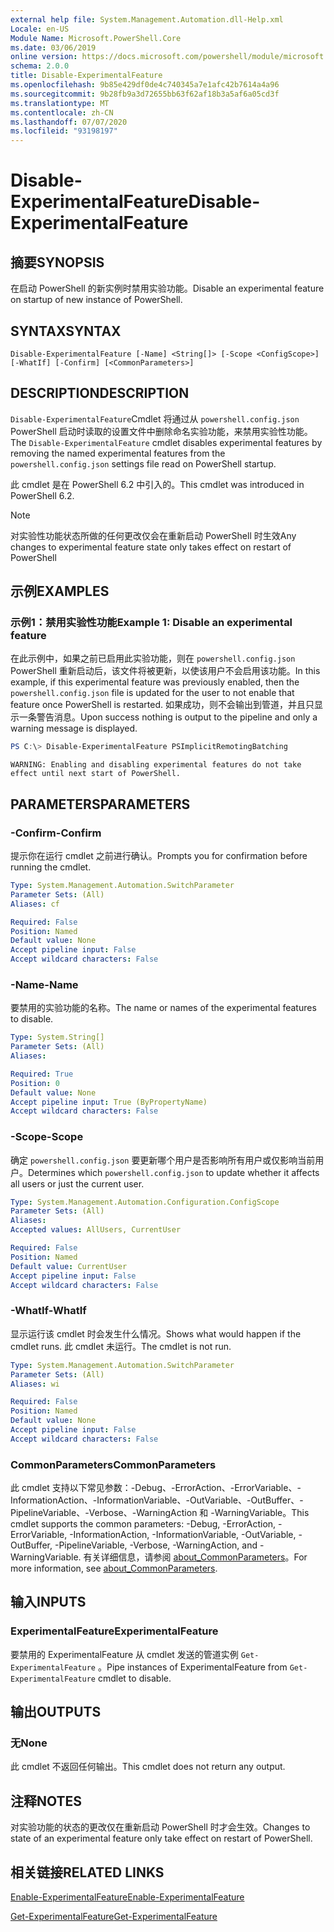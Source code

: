 ```yaml
---
external help file: System.Management.Automation.dll-Help.xml
Locale: en-US
Module Name: Microsoft.PowerShell.Core
ms.date: 03/06/2019
online version: https://docs.microsoft.com/powershell/module/microsoft.powershell.core/disable-experimentalfeature?view=powershell-6&WT.mc_id=ps-gethelp
schema: 2.0.0
title: Disable-ExperimentalFeature
ms.openlocfilehash: 9b85e429df0de4c740345a7e1afc42b7614a4a96
ms.sourcegitcommit: 9b28fb9a3d72655bb63f62af18b3a5af6a05cd3f
ms.translationtype: MT
ms.contentlocale: zh-CN
ms.lasthandoff: 07/07/2020
ms.locfileid: "93198197"
---
```

# <span data-ttu-id="bda44-102">Disable-ExperimentalFeature</span><span class="sxs-lookup"><span data-stu-id="bda44-102">Disable-ExperimentalFeature</span></span>

## <span data-ttu-id="bda44-103">摘要</span><span class="sxs-lookup"><span data-stu-id="bda44-103">SYNOPSIS</span></span>
<span data-ttu-id="bda44-104">在启动 PowerShell 的新实例时禁用实验功能。</span><span class="sxs-lookup"><span data-stu-id="bda44-104">Disable an experimental feature on startup of new instance of PowerShell.</span></span>

## <span data-ttu-id="bda44-105">SYNTAX</span><span class="sxs-lookup"><span data-stu-id="bda44-105">SYNTAX</span></span>

```
Disable-ExperimentalFeature [-Name] <String[]> [-Scope <ConfigScope>] [-WhatIf] [-Confirm] [<CommonParameters>]
```

## <span data-ttu-id="bda44-106">DESCRIPTION</span><span class="sxs-lookup"><span data-stu-id="bda44-106">DESCRIPTION</span></span>

<span data-ttu-id="bda44-107">`Disable-ExperimentalFeature`Cmdlet 将通过从 `powershell.config.json` PowerShell 启动时读取的设置文件中删除命名实验功能，来禁用实验性功能。</span><span class="sxs-lookup"><span data-stu-id="bda44-107">The `Disable-ExperimentalFeature` cmdlet disables experimental features by removing the named experimental features from the `powershell.config.json` settings file read on PowerShell startup.</span></span>

<span data-ttu-id="bda44-108">此 cmdlet 是在 PowerShell 6.2 中引入的。</span><span class="sxs-lookup"><span data-stu-id="bda44-108">This cmdlet was introduced in PowerShell 6.2.</span></span>

> [!NOTE]
> <span data-ttu-id="bda44-109">对实验性功能状态所做的任何更改仅会在重新启动 PowerShell 时生效</span><span class="sxs-lookup"><span data-stu-id="bda44-109">Any changes to experimental feature state only takes effect on restart of PowerShell</span></span>

## <span data-ttu-id="bda44-110">示例</span><span class="sxs-lookup"><span data-stu-id="bda44-110">EXAMPLES</span></span>

### <span data-ttu-id="bda44-111">示例1：禁用实验性功能</span><span class="sxs-lookup"><span data-stu-id="bda44-111">Example 1: Disable an experimental feature</span></span>

<span data-ttu-id="bda44-112">在此示例中，如果之前已启用此实验功能，则在 `powershell.config.json` PowerShell 重新启动后，该文件将被更新，以使该用户不会启用该功能。</span><span class="sxs-lookup"><span data-stu-id="bda44-112">In this example, if this experimental feature was previously enabled, then the `powershell.config.json` file is updated for the user to not enable that feature once PowerShell is restarted.</span></span>
<span data-ttu-id="bda44-113">如果成功，则不会输出到管道，并且只显示一条警告消息。</span><span class="sxs-lookup"><span data-stu-id="bda44-113">Upon success nothing is output to the pipeline and only a warning message is displayed.</span></span>

```powershell
PS C:\> Disable-ExperimentalFeature PSImplicitRemotingBatching
```

```Output
WARNING: Enabling and disabling experimental features do not take effect until next start of PowerShell.
```

## <span data-ttu-id="bda44-114">PARAMETERS</span><span class="sxs-lookup"><span data-stu-id="bda44-114">PARAMETERS</span></span>

### <span data-ttu-id="bda44-115">-Confirm</span><span class="sxs-lookup"><span data-stu-id="bda44-115">-Confirm</span></span>

<span data-ttu-id="bda44-116">提示你在运行 cmdlet 之前进行确认。</span><span class="sxs-lookup"><span data-stu-id="bda44-116">Prompts you for confirmation before running the cmdlet.</span></span>

```yaml
Type: System.Management.Automation.SwitchParameter
Parameter Sets: (All)
Aliases: cf

Required: False
Position: Named
Default value: None
Accept pipeline input: False
Accept wildcard characters: False
```

### <span data-ttu-id="bda44-117">-Name</span><span class="sxs-lookup"><span data-stu-id="bda44-117">-Name</span></span>

<span data-ttu-id="bda44-118">要禁用的实验功能的名称。</span><span class="sxs-lookup"><span data-stu-id="bda44-118">The name or names of the experimental features to disable.</span></span>

```yaml
Type: System.String[]
Parameter Sets: (All)
Aliases:

Required: True
Position: 0
Default value: None
Accept pipeline input: True (ByPropertyName)
Accept wildcard characters: False
```

### <span data-ttu-id="bda44-119">-Scope</span><span class="sxs-lookup"><span data-stu-id="bda44-119">-Scope</span></span>

<span data-ttu-id="bda44-120">确定 `powershell.config.json` 要更新哪个用户是否影响所有用户或仅影响当前用户。</span><span class="sxs-lookup"><span data-stu-id="bda44-120">Determines which `powershell.config.json` to update whether it affects all users or just the current user.</span></span>

```yaml
Type: System.Management.Automation.Configuration.ConfigScope
Parameter Sets: (All)
Aliases:
Accepted values: AllUsers, CurrentUser

Required: False
Position: Named
Default value: CurrentUser
Accept pipeline input: False
Accept wildcard characters: False
```

### <span data-ttu-id="bda44-121">-WhatIf</span><span class="sxs-lookup"><span data-stu-id="bda44-121">-WhatIf</span></span>

<span data-ttu-id="bda44-122">显示运行该 cmdlet 时会发生什么情况。</span><span class="sxs-lookup"><span data-stu-id="bda44-122">Shows what would happen if the cmdlet runs.</span></span>
<span data-ttu-id="bda44-123">此 cmdlet 未运行。</span><span class="sxs-lookup"><span data-stu-id="bda44-123">The cmdlet is not run.</span></span>

```yaml
Type: System.Management.Automation.SwitchParameter
Parameter Sets: (All)
Aliases: wi

Required: False
Position: Named
Default value: None
Accept pipeline input: False
Accept wildcard characters: False
```

### <span data-ttu-id="bda44-124">CommonParameters</span><span class="sxs-lookup"><span data-stu-id="bda44-124">CommonParameters</span></span>

<span data-ttu-id="bda44-125">此 cmdlet 支持以下常见参数：-Debug、-ErrorAction、-ErrorVariable、-InformationAction、-InformationVariable、-OutVariable、-OutBuffer、-PipelineVariable、-Verbose、-WarningAction 和 -WarningVariable。</span><span class="sxs-lookup"><span data-stu-id="bda44-125">This cmdlet supports the common parameters: -Debug, -ErrorAction, -ErrorVariable, -InformationAction, -InformationVariable, -OutVariable, -OutBuffer, -PipelineVariable, -Verbose, -WarningAction, and -WarningVariable.</span></span> <span data-ttu-id="bda44-126">有关详细信息，请参阅 [about_CommonParameters](https://go.microsoft.com/fwlink/?LinkID=113216)。</span><span class="sxs-lookup"><span data-stu-id="bda44-126">For more information, see [about_CommonParameters](https://go.microsoft.com/fwlink/?LinkID=113216).</span></span>

## <span data-ttu-id="bda44-127">输入</span><span class="sxs-lookup"><span data-stu-id="bda44-127">INPUTS</span></span>

### <span data-ttu-id="bda44-128">ExperimentalFeature</span><span class="sxs-lookup"><span data-stu-id="bda44-128">ExperimentalFeature</span></span>

<span data-ttu-id="bda44-129">要禁用的 ExperimentalFeature 从 cmdlet 发送的管道实例 `Get-ExperimentalFeature` 。</span><span class="sxs-lookup"><span data-stu-id="bda44-129">Pipe instances of ExperimentalFeature from `Get-ExperimentalFeature` cmdlet to disable.</span></span>

## <span data-ttu-id="bda44-130">输出</span><span class="sxs-lookup"><span data-stu-id="bda44-130">OUTPUTS</span></span>

### <span data-ttu-id="bda44-131">无</span><span class="sxs-lookup"><span data-stu-id="bda44-131">None</span></span>

<span data-ttu-id="bda44-132">此 cmdlet 不返回任何输出。</span><span class="sxs-lookup"><span data-stu-id="bda44-132">This cmdlet does not return any output.</span></span>

## <span data-ttu-id="bda44-133">注释</span><span class="sxs-lookup"><span data-stu-id="bda44-133">NOTES</span></span>

<span data-ttu-id="bda44-134">对实验功能的状态的更改仅在重新启动 PowerShell 时才会生效。</span><span class="sxs-lookup"><span data-stu-id="bda44-134">Changes to state of an experimental feature only take effect on restart of PowerShell.</span></span>

## <span data-ttu-id="bda44-135">相关链接</span><span class="sxs-lookup"><span data-stu-id="bda44-135">RELATED LINKS</span></span>

[<span data-ttu-id="bda44-136">Enable-ExperimentalFeature</span><span class="sxs-lookup"><span data-stu-id="bda44-136">Enable-ExperimentalFeature</span></span>](Enable-ExperimentalFeature.md)

[<span data-ttu-id="bda44-137">Get-ExperimentalFeature</span><span class="sxs-lookup"><span data-stu-id="bda44-137">Get-ExperimentalFeature</span></span>](Get-ExperimentalFeature.md)
